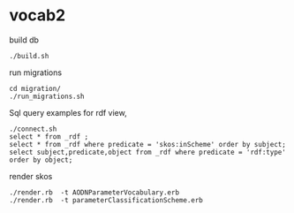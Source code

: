 vocab2
======

build db

    ./build.sh

run migrations

    cd migration/
    ./run_migrations.sh 

Sql query examples for rdf view, 

	./connect.sh
    select * from _rdf ;
	select * from _rdf where predicate = 'skos:inScheme' order by subject;
	select subject,predicate,object from _rdf where predicate = 'rdf:type' order by object;

render skos 

	./render.rb  -t AODNParameterVocabulary.erb 
	./render.rb  -t parameterClassificationScheme.erb

